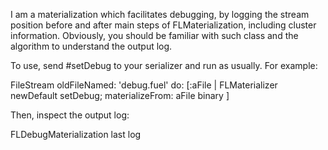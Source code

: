 I am a materialization which facilitates debugging, by logging the stream position before and after main steps of FLMaterialization, including cluster information. Obviously, you should be familiar with such class and the algorithm to understand the output log.

To use, send #setDebug to your serializer and run as usually. For example:

FileStream oldFileNamed: 'debug.fuel' do: [:aFile |
	FLMaterializer newDefault
		setDebug;
		materializeFrom: aFile binary ]

Then, inspect the output log:

FLDebugMaterialization last log